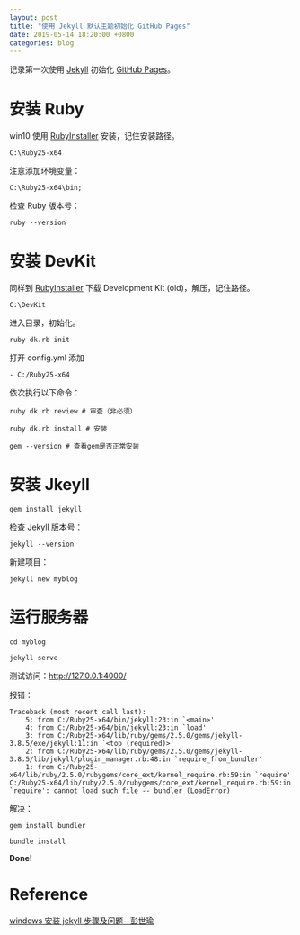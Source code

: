 ```yaml
---
layout: post
title: "使用 Jekyll 默认主题初始化 GitHub Pages"
date: 2019-05-14 18:20:00 +0800
categories: blog
---
```


记录第一次使用 [Jekyll](https://www.jekyll.com.cn/) 初始化 [GitHub Pages](https://yngkay.github.io/)。

# 安装 Ruby

win10 使用 [RubyInstaller](https://rubyinstaller.org/downloads/) 安装，记住安装路径。

    C:\Ruby25-x64

注意添加环境变量：

    C:\Ruby25-x64\bin;

检查 Ruby 版本号：

    ruby --version

# 安装 DevKit

同样到 [RubyInstaller](https://rubyinstaller.org/downloads/) 下载 Development Kit (old)，解压，记住路径。

    C:\DevKit

进入目录，初始化。

    ruby dk.rb init

打开 config.yml 添加

    - C:/Ruby25-x64

依次执行以下命令：

    ruby dk.rb review # 审查（非必须）

    ruby dk.rb install # 安装

    gem --version # 查看gem是否正常安装

# 安装 Jkeyll

    gem install jekyll

检查 Jekyll 版本号：

    jekyll --version

新建项目：

    jekyll new myblog

# 运行服务器

    cd myblog

    jekyll serve

测试访问：http://127.0.0.1:4000/

报错：

    Traceback (most recent call last):
        5: from C:/Ruby25-x64/bin/jekyll:23:in `<main>'
        4: from C:/Ruby25-x64/bin/jekyll:23:in `load'
        3: from C:/Ruby25-x64/lib/ruby/gems/2.5.0/gems/jekyll-3.8.5/exe/jekyll:11:in `<top (required)>'
        2: from C:/Ruby25-x64/lib/ruby/gems/2.5.0/gems/jekyll-3.8.5/lib/jekyll/plugin_manager.rb:48:in `require_from_bundler'
        1: from C:/Ruby25-x64/lib/ruby/2.5.0/rubygems/core_ext/kernel_require.rb:59:in `require'
    C:/Ruby25-x64/lib/ruby/2.5.0/rubygems/core_ext/kernel_require.rb:59:in `require': cannot load such file -- bundler (LoadError)

解决：

    gem install bundler

    bundle install

**Done!**

# Reference

[windows 安装 jekyll 步骤及问题--彭世瑜](https://blog.csdn.net/mouday/article/details/79300135)
